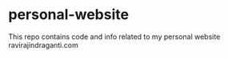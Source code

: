 # personal-website
This repo contains code and info related to my personal website ravirajindraganti.com
